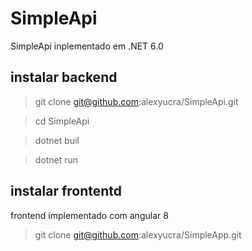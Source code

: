 # SimpleApi 

SimpleApi inplementado em .NET 6.0

## instalar backend

> git clone git@github.com:alexyucra/SimpleApi.git

> cd SimpleApi

> dotnet buil

> dotnet run

## instalar frontentd

frontend implementado com angular 8

> git clone git@github.com:alexyucra/SimpleApp.git